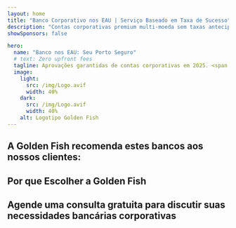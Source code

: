 ```yaml
---
layout: home
title: "Banco Corporativo nos EAU | Serviço Baseado em Taxa de Sucesso"
description: "Contas corporativas premium multi-moeda sem taxas antecipadas - pague apenas após a aprovação. Gestão completa da aplicação com 96% de taxa de sucesso. Abertura de conta garantida."
showSponsors: false

hero:
  name: "Banco nos EAU: Seu Porto Seguro"
  # text: Zero upfront fees
  tagline: Aprovações garantidas de contas corporativas em 2025. <span class="hl">Sem taxas antecipadas</span> - pague apenas após a aprovação. 96% de taxa de sucesso.
  image:
    light:
      src: /img/Logo.avif
      width: 40%
    dark:
      src: /img/Logo.avif
      width: 40%
    alt: Logotipo Golden Fish
---
```


<FeatureCards :features="[
  {
    title: 'Aprovações de Conta Garantidas',
    bullet: '✓',
    items: [
      'Garantia de dois meses para aprovação da primeira conta',
      'Garantia de três meses para a segunda conta',
      'Preparação de plano de negócios de qualidade',
      'Suporte abrangente de due diligence',
      'Estratégia de comunicação direta com o banco',
      'Configuração completa do pacote bancário'
    ],
    linkText: 'Saiba mais',
    link: '../../corporate-banking-services/guaranteed-account-approvals',
    icon: {
      light: '/video/iStock-2186765808.mp4',
      dark: '/video/iStock-2166377244.mp4',
      alt: 'Requisitos Bancários',
    }
  },
]" />

<FeatureCards :features="[
  {
    title: 'Contas bancárias nos EAU para negócios de alto risco',
    items: [
      'Orientação especializada em enhanced due diligence (EDD)',
      'Monitoramento de transações e gestão de riscos',
      'Configuração de políticas e procedimentos de compliance',
      'Gestão de relacionamento bancário',
      'Atualizações e auditorias regulares de compliance',
      'Planejamento de contingência para segurança da conta'
    ],
    linkText: 'Saiba mais',
    link: '../../corporate-banking-services/UAE-Bank-Accounts-for-High-Risk-Business',
    icon: {
      light: '/img/iStock-1333000394.avif',
      dark: '/img/iStock-584576538.avif',
      alt: 'Serviços Bancários',
    }
  },
  {
    title: 'Mantenha-se em conformidade: Proteja seu negócio nos EAU',
    items: [
      'Auditorias regulares de compliance para identificar riscos potenciais',
      'Serviços PRO completos para aprovações governamentais',
      'Gestão de renovação de licença e alertas',
      'Consultoria bancária e manutenção de conta',
      'Suporte em conformidade com VAT e ESR',
      'Conformidade com vistos de funcionários e lei trabalhista',
      'Workshops de treinamento sobre atualizações regulatórias'
    ],
    linkText: 'Saiba mais',
    link: '../../company-registration/Protect-Your-Business',
    icon: {
      light: '/img/iStock-1382278859.jpg',
      dark: '/img/iStock-1867623684.jpg',
      alt: 'Serviços Bancários',
    }
  },
  {
    title: 'Benefícios do Banco Corporativo nos EAU',
    items: [
      'Sistema bancário forte com classificação **Aa2** da Moody\'s',
      '**Taxa de câmbio USD fixa desde 1980**',
      'Sem restrições para movimentação de capital',
      'Reservas estrangeiras superiores a US$184 bilhões',
      'Estabilidade política e econômica',
      'Sistema bancário apoiado pelo governo',
      'Sistema bancário digital de classe mundial'
    ],
    linkText: 'Saiba mais',
    link: '../../company-registration/banking',
    icon: {
      light: '/img/iStock-1032707788.jpg',
      dark: '/img/iStock-1152367067.avif',
      alt: 'Processo Bancário',
    }
  }
]" />

## A Golden Fish recomenda estes bancos aos nossos clientes:

<!--@include: /../../include/recommended-banks.md-->

## Por que Escolher a Golden Fish

<BenefitsList :features="[
  {
    icon: '🏢',
    title: 'Expertise Local nos EAU',
    text: 'Especialistas dedicados em Dubai oferecem orientação especializada em cada etapa do processo.'
  },
  {
    icon: '📊',
    title: 'Taxa de Sucesso Comprovada',
    text: 'Mais de 90% de taxa de aprovação com centenas de vistos, contas bancárias e registros de empresas emitidos através do nosso processamento premium.'
  },
  {
    icon: '💸',
    title: '**Taxas Baseadas no Sucesso**',
    text: '[Pague apenas após a aprovação](/uae-business/benefits/success-based-fees). Transparência total sem custos ocultos.'
  },
]" />

## Agende uma consulta gratuita para discutir suas necessidades bancárias corporativas

<ContactFormModalNav buttonText="Obter uma consulta gratuita" formStyle="display: block; margin: 3rem auto;"/>